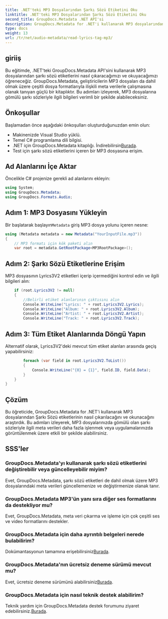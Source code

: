 ```yaml
---
title: .NET'teki MP3 Dosyalarından Şarkı Sözü Etiketini Oku
linktitle: .NET'teki MP3 Dosyalarından Şarkı Sözü Etiketini Oku
second_title: GroupDocs.Metadata .NET API'si
description: GroupDocs.Metadata for .NET'i kullanarak MP3 dosyalarından şarkı sözü etiketlerini nasıl çıkaracağınızı öğrenin. Adım adım eğitimimizi takip edin.
type: docs
weight: 13
url: /tr/net/audio-metadata/read-lyrics-tag-mp3/
---
```

## giriiş
Bu eğitimde, .NET'teki GroupDocs.Metadata API'sini kullanarak MP3 dosyalarından şarkı sözü etiketlerini nasıl çıkaracağımızı ve okuyacağımızı öğreneceğiz. GroupDocs.Metadata, geliştiricilerin MP3 dosyaları da dahil olmak üzere çeşitli dosya formatlarıyla ilişkili meta verilerle çalışmasına olanak tanıyan güçlü bir kitaplıktır. Bu adımları izleyerek, MP3 dosyalarına gömülü şarkı sözleriyle ilgili bilgileri verimli bir şekilde alabileceksiniz.
## Önkoşullar
Başlamadan önce aşağıdaki önkoşulları oluşturduğunuzdan emin olun:
- Makinenizde Visual Studio yüklü.
- Temel C# programlama dili bilgisi.
-  .NET için GroupDocs.Metadata kitaplığı. İndirebilirsin[Burada](https://releases.groupdocs.com/metadata/net/).
- Test için şarkı sözü etiketlerini içeren bir MP3 dosyasına erişim.

## Ad Alanlarını İçe Aktar
Öncelikle C# projenize gerekli ad alanlarını ekleyin:
```csharp
using System;
using GroupDocs.Metadata;
using GroupDocs.Formats.Audio;
```
## Adım 1: MP3 Dosyasını Yükleyin
 Bir başlatarak başlayın`Metadata` giriş MP3 dosya yolunu içeren nesne:
```csharp
using (Metadata metadata = new Metadata("YourInputFile.mp3"))
{
    // MP3 formatı için kök paketi alın
    var root = metadata.GetRootPackage<MP3RootPackage>();
```
## Adım 2: Şarkı Sözü Etiketlerine Erişim
MP3 dosyasının Lyrics3V2 etiketleri içerip içermediğini kontrol edin ve ilgili bilgileri alın:
```csharp
    if (root.Lyrics3V2 != null)
    {
        //Belirli etiket alanlarının çıktısını alın
        Console.WriteLine("Lyrics: " + root.Lyrics3V2.Lyrics);
        Console.WriteLine("Album: " + root.Lyrics3V2.Album);
        Console.WriteLine("Artist: " + root.Lyrics3V2.Artist);
        Console.WriteLine("Track: " + root.Lyrics3V2.Track);
```
## Adım 3: Tüm Etiket Alanlarında Döngü Yapın
Alternatif olarak, Lyrics3V2'deki mevcut tüm etiket alanları arasında geçiş yapabilirsiniz:
```csharp
        foreach (var field in root.Lyrics3V2.ToList())
        {
            Console.WriteLine("{0} = {1}", field.ID, field.Data);
        }
    }
}
```

## Çözüm
Bu öğreticide, GroupDocs.Metadata for .NET'i kullanarak MP3 dosyalarından Şarkı Sözü etiketlerinin nasıl çıkarılacağını ve okunacağını araştırdık. Bu adımları izleyerek, MP3 dosyalarınızda gömülü olan şarkı sözleriyle ilgili meta verileri daha fazla işlenmek veya uygulamalarınızda görüntülenmek üzere etkili bir şekilde alabilirsiniz.

## SSS'ler
### GroupDocs.Metadata'yı kullanarak şarkı sözü etiketlerini değiştirebilir veya güncelleyebilir miyim?
Evet, GroupDocs.Metadata, şarkı sözü etiketleri de dahil olmak üzere MP3 dosyalarındaki meta verileri güncellemenize ve değiştirmenize olanak tanır.
### GroupDocs.Metadata MP3'ün yanı sıra diğer ses formatlarını da destekliyor mu?
Evet, GroupDocs.Metadata, meta veri çıkarma ve işleme için çok çeşitli ses ve video formatlarını destekler.
### GroupDocs.Metadata için daha ayrıntılı belgeleri nerede bulabilirim?
 Dokümantasyonun tamamına erişebilirsiniz[Burada](https://reference.groupdocs.com/metadata/net/).
### GroupDocs.Metadata'nın ücretsiz deneme sürümü mevcut mu?
 Evet, ücretsiz deneme sürümünü alabilirsiniz[Burada](https://releases.groupdocs.com/).
### GroupDocs.Metadata için nasıl teknik destek alabilirim?
 Teknik yardım için GroupDocs.Metadata destek forumunu ziyaret edebilirsiniz.[Burada](https://forum.groupdocs.com/c/metadata/14).